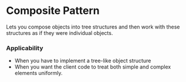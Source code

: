 # Composite Pattern
Lets you compose objects into tree structures and then work with these
structures as if they were individual objects.

### Applicability
- When you have to implement a tree-like object structure
- When you want the client code to treat both simple and complex elements uniformly.